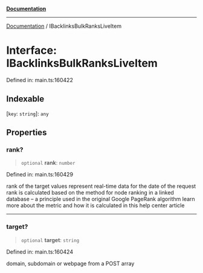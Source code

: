 [**Documentation**](../README.md)

***

[Documentation](../README.md) / IBacklinksBulkRanksLiveItem

# Interface: IBacklinksBulkRanksLiveItem

Defined in: main.ts:160422

## Indexable

\[`key`: `string`\]: `any`

## Properties

### rank?

> `optional` **rank**: `number`

Defined in: main.ts:160429

rank of the target
values represent real-time data for the date of the request
rank is calculated based on the method for node ranking in a linked database – a principle used in the original Google PageRank algorithm
learn more about the metric and how it is calculated in this help center article

***

### target?

> `optional` **target**: `string`

Defined in: main.ts:160424

domain, subdomain or webpage from a POST array
